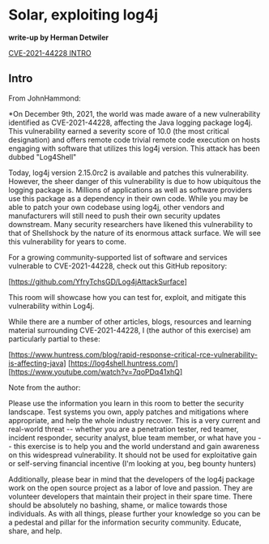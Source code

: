 # Solar, exploiting log4j

**write-up by Herman Detwiler**

[CVE-2021-44228 INTRO](#Intro)

## Intro

From JohnHammond:

*On December 9th, 2021, the world was made aware of a new vulnerability identified as CVE-2021-44228, affecting the Java logging package log4j. This vulnerability earned a severity score of 10.0 (the most critical designation) and offers remote code trivial remote code execution on hosts engaging with software that utilizes this log4j version. This attack has been dubbed "Log4Shell"

Today, log4j version 2.15.0rc2 is available and patches this vulnerability. However, the sheer danger of this vulnerability is due to how ubiquitous the logging package is. Millions of applications as well as software providers use this package as a dependency in their own code. While you may be able to patch your own codebase using log4j, other vendors and manufacturers will still need to push their own security updates downstream. Many security researchers have likened this vulnerability to that of Shellshock by the nature of its enormous attack surface. We will see this vulnerability for years to come.

For a growing community-supported list of software and services vulnerable to CVE-2021-44228, check out this GitHub repository:

   [https://github.com/YfryTchsGD/Log4jAttackSurface]

This room will showcase how you can test for, exploit, and mitigate this vulnerability within Log4j.

While there are a number of other articles, blogs, resources and learning material surrounding CVE-2021-44228, I (the author of this exercise) am particularly partial to these: 

   [https://www.huntress.com/blog/rapid-response-critical-rce-vulnerability-is-affecting-java]
   [https://log4shell.huntress.com/]
   [https://www.youtube.com/watch?v=7qoPDq41xhQ]

Note from the author:

Please use the information you learn in this room to better the security landscape. Test systems you own, apply patches and mitigations where appropriate, and help the whole industry recover. This is a very current and real-world threat -- whether you are a penetration tester, red teamer, incident responder, security analyst, blue team member, or what have you -- this exercise is to help you and the world understand and gain awareness on this widespread vulnerability. It should not be used for exploitative gain or self-serving financial incentive (I'm looking at you, beg bounty hunters)

Additionally, please bear in mind that the developers of the log4j package work on the open source project as a labor of love and passion. They are volunteer developers that maintain their project in their spare time. There should be absolutely no bashing, shame, or malice towards those individuals. As with all things, please further your knowledge so you can be a pedestal and pillar for the information security community. Educate, share, and help.
